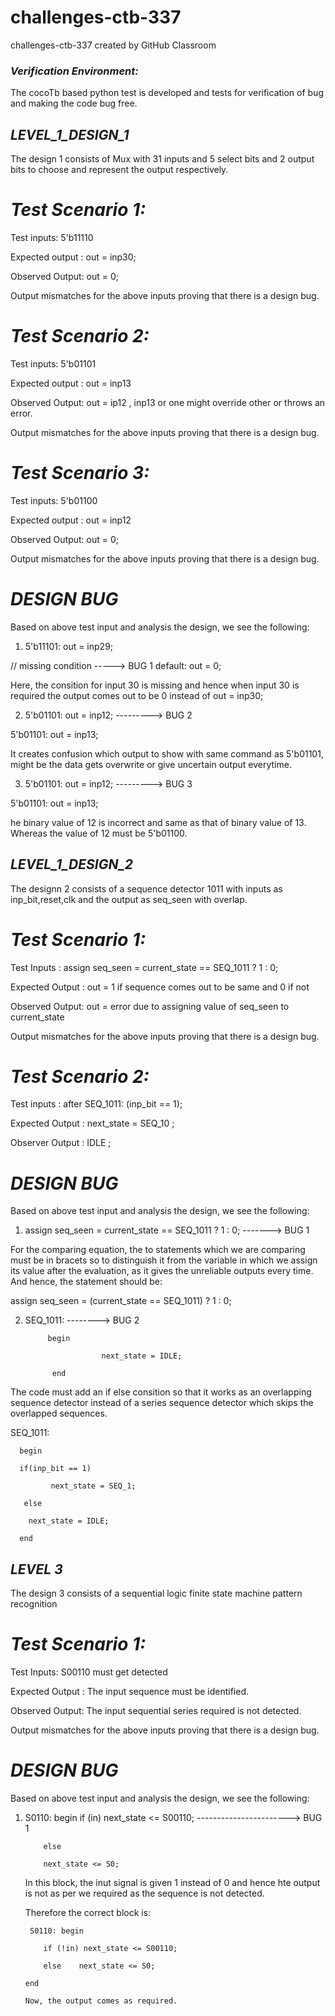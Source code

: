 # challenges-ctb-337
challenges-ctb-337 created by GitHub Classroom

### *Verification Environment:*
The cocoTb based python test is developed and tests for verification of bug and making the code bug free. 


## *LEVEL_1_DESIGN_1*
The design 1 consists of Mux with 31 inputs and 5 select bits and 2 output bits to choose and represent the output respectively.

# *Test Scenario 1:*
Test inputs: 5'b11110

Expected output : out = inp30;

Observed Output:  out = 0;

Output mismatches for the above inputs proving that there is a design bug.

# *Test Scenario 2:*
Test inputs: 5'b01101

Expected output : out = inp13 

Observed Output:  out = ip12 , inp13 or one might override other or throws an error.

Output mismatches for the above inputs proving that there is a design bug.


# *Test Scenario 3:*
Test inputs: 5'b01100

Expected output : out = inp12

Observed Output:  out = 0;

Output mismatches for the above inputs proving that there is a design bug.

# *DESIGN BUG*

Based on above test input and analysis the design, we see the following:

1)  5'b11101: out = inp29;

 // missing condition -----> BUG 1
 default: out = 0; 
 
 Here, the consition for input 30 is missing and hence when input 30 is required the output comes out to be 0 instead of out = inp30;
 
 
 2) 5'b01101: out = inp12; ---------> BUG 2
 
 5'b01101: out = inp13; 
 
 It creates confusion which output to show with same command as 5'b01101, might be the data gets overwrite or give uncertain output everytime.
 
 
 3) 5'b01101: out = inp12; ---------> BUG 3
 
 5'b01101: out = inp13; 
 
 he binary value of 12 is incorrect and same as that of binary value of 13. Whereas the value of 12 must be 5'b01100.
 
 
## *LEVEL_1_DESIGN_2*

The designn 2 consists of a sequence detector 1011 with inputs as inp_bit,reset,clk and the output as seq_seen with overlap.


# *Test Scenario 1:*
Test Inputs     : assign seq_seen = current_state == SEQ_1011 ? 1 : 0;

Expected Output : out = 1 if sequence comes out to be same and 0 if not

Observed Output:  out = error due to assigning value of seq_seen to current_state

Output mismatches for the above inputs proving that there is a design bug.

# *Test Scenario 2:*
Test inputs : after SEQ_1011: (inp_bit == 1); 

Expected Output : next_state = SEQ_10 ;

Observer Output : IDLE ;


# *DESIGN BUG*

Based on above test input and analysis the design, we see the following:

1) assign seq_seen = current_state == SEQ_1011 ? 1 : 0;  -------> BUG 1

For the comparing equation, the to statements which we are comparing must be in bracets so to distinguish it from the variable in which we assign its value after the evaluation, as it gives the unreliable outputs every time.
And hence, the statement should be:

assign seq_seen = (current_state == SEQ_1011) ? 1 : 0; 


2)  SEQ_1011:                   --------> BUG 2
                                        
             begin

                         next_state = IDLE;
        
              end



The code must add an if else consition so that it works as an overlapping sequence detector instead of a series sequence detector which skips the overlapped sequences.

 SEQ_1011:
 
      begin
      
      if(inp_bit == 1)
      
             next_state = SEQ_1;
             
       else    
       
        next_state = IDLE;
        
      end

## *LEVEL 3*
The design 3 consists of a sequential logic finite state machine pattern recognition
 
 # *Test Scenario 1:*
Test Inputs: S00110 must get detected

Expected Output : The input sequence must be identified.

Observed Output:  The input sequential series required is not detected.

Output mismatches for the above inputs proving that there is a design bug.


# *DESIGN BUG*

Based on above test input and analysis the design, we see the following:

1)  S0110: begin
            if (in) next_state <= S00110;   -----------------------> BUG 1
            
            else   
            
            next_state <= S0;
       
       In this block, the inut signal is given 1 instead of 0 and hence hte output is not as per we required as the sequence is not detected.
        
     Therefore the correct block is: 
         
         S0110: begin
            
            if (!in) next_state <= S00110;
            
            else    next_state <= S0;
        
        end
        
        Now, the output comes as required.
